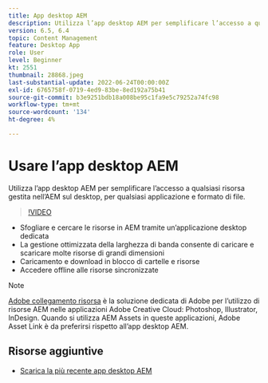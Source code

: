 ```yaml
---
title: App desktop AEM
description: Utilizza l’app desktop AEM per semplificare l’accesso a qualsiasi risorsa gestita nell’AEM sul desktop, per qualsiasi applicazione e formato di file.
version: 6.5, 6.4
topic: Content Management
feature: Desktop App
role: User
level: Beginner
kt: 2551
thumbnail: 28868.jpeg
last-substantial-update: 2022-06-24T00:00:00Z
exl-id: 6765758f-0719-4ed9-83be-8ed192a75b41
source-git-commit: b3e9251bdb18a008be95c1fa9e5c79252a74fc98
workflow-type: tm+mt
source-wordcount: '134'
ht-degree: 4%

---
```


# Usare l’app desktop AEM

Utilizza l’app desktop AEM per semplificare l’accesso a qualsiasi risorsa gestita nell’AEM sul desktop, per qualsiasi applicazione e formato di file.

>[!VIDEO](https://video.tv.adobe.com/v/28868?quality=12&learn=on)

+ Sfogliare e cercare le risorse in AEM tramite un’applicazione desktop dedicata
+ La gestione ottimizzata della larghezza di banda consente di caricare e scaricare molte risorse di grandi dimensioni
+ Caricamento e download in blocco di cartelle e risorse
+ Accedere offline alle risorse sincronizzate

>[!NOTE]
>
> [Adobe collegamento risorsa](./adobe-asset-link.md) è la soluzione dedicata di Adobe per l’utilizzo di risorse AEM nelle applicazioni Adobe Creative Cloud: Photoshop, Illustrator, InDesign. Quando si utilizza AEM Assets in queste applicazioni, Adobe Asset Link è da preferirsi rispetto all’app desktop AEM.

## Risorse aggiuntive

+ [Scarica la più recente app desktop AEM](https://experienceleague.adobe.com/docs/experience-manager-desktop-app/using/release-notes.html)
